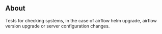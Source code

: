 ## About

Tests for checking systems, in the case of airflow helm upgrade, airflow version upgrade or server configuration changes.
